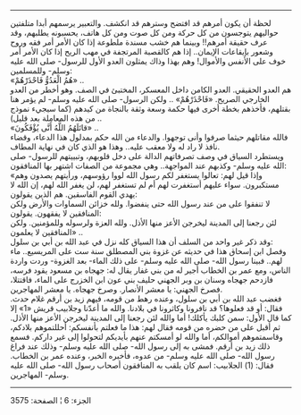 ------------------------------------------------------------------------

لحظة أن يكون أمرهم قد افتضح وسترهم قد انكشف. والتعبير يرسمهم أبدا
متلفتين حواليهم يتوجسون من كل حركة ومن كل صوت ومن كل هاتف، يحسبونه
يطلبهم، وقد عرف حقيقة أمرهم!! وبينما هم خشب مسندة ملطوعة إذا كان الأمر
أمر فقه وروح وشعور بإيقاعات الإيمان.. إذا هم كالقصبة المرتجفة في مهب
الريح إذا كان الأمر أمر خوف على الأنفس والأموال! وهم بهذا وذاك يمثلون
العدو الأول للرسول- صلى الله عليه وسلم- وللمسلمين:  
«هُمُ الْعَدُوُّ فَاحْذَرْهُمْ» ..  
هم العدو الحقيقي. العدو الكامن داخل المعسكر، المختبئ في الصف. وهو أخطر
من العدو الخارجي الصريح. «فَاحْذَرْهُمْ» .. ولكن الرسول- صلى الله عليه وسلم-
لم يؤمر هنا بقتلهم، فأخذهم بخطة أخرى فيها حكمة وسعة وثقة بالنجاة من
كيدهم (كما سيجيء نموذج من هذه المعاملة بعد قليل) ..  
«قاتَلَهُمُ اللَّهُ أَنَّى يُؤْفَكُونَ» ..  
فالله مقاتلهم حيثما صرفوا وأنى توجهوا. والدعاء من الله حكم بمدلول هذا
الدعاء، وقضاء نافذ لا راد له ولا معقب عليه.. وهذا هو الذي كان في نهاية
المطاف.  
ويستطرد السياق في وصف تصرفاتهم الدالة على دخل قلوبهم، وتبييتهم للرسول-
صلى الله عليه وسلم- وكذبهم عند المواجهة.. وهي مجموعة من الصفات اشتهر بها
المنافقون:  
«وإذا قيل لهم: تعالوا يستغفر لكم رسول الله لووا رؤوسهم، ورأيتهم يصدون
وهم مستكبرون. سواء عليهم أستغفرت لهم أم لم تستغفر لهم، لن يغفر الله لهم،
إن الله لا يهدي القوم الفاسقين. هم الذين يقولون:  
لا تنفقوا على من عند رسول الله حتى ينفضوا. ولله خزائن السماوات والأرض
ولكن المنافقين لا يفقهون. يقولون:  
لئن رجعنا إلى المدينة ليخرجن الأعز منها الأذل. ولله العزة ولرسوله
وللمؤمنين. ولكن المنافقين لا يعلمون» ..  
وقد ذكر غير واحد من السلف أن هذا السياق كله نزل في عبد الله بن أبي بن
سلول:  
وفصل ابن إسحاق هذا في حديثه عن غزوة بني المصطلق سنة ست على المريسيع..
ماء لهم.. فبينا رسول الله- صلى الله عليه وسلم- على ذلك الماء- بعد
الغزوة- وردت واردة الناس، ومع عمر بن الخطاب أجير له من بني غفار يقال له:
جهجاه بن مسعود يقود فرسه، فازدحم جهجاه وسنان بن وبر الجهني حليف بني عون
ابن الخزرج على الماء، فاقتتلا، فصرخ الجهني: يا معشر الأنصار. وصرخ جهجاه.
يا معشر المهاجرين.  
فغضب عبد الله بن أبي بن سلول، وعنده رهط من قومه، فيهم زيد بن أرقم غلام
حدث. فقال: أو قد فعلوها؟ قد نافرونا وكاثرونا في بلادنا. والله ما أعدّنا
وجلابيب قريش «1» إلا كما قال الأول: سمن كلبك يأكلك! أما والله لئن رجعنا
إلى المدينة ليخرجن الأعز منها الأذل. ثم أقبل على من حضره من قومه فقال
لهم: هذا ما فعلتم بأنفسكم: أحللتموهم بلادكم، وقاسمتموهم أموالكم، أما
والله لو أمسكتم عنهم بأيديكم لتحولوا إلى غير داركم. فسمع ذلك زيد بن
أرقم. فمشى به إلى رسول الله- صلى الله عليه وسلم- وذلك عند فراغ رسول
الله- صلى الله عليه وسلم- من عدوه، فأخبره الخبر، وعنده عمر بن الخطاب.
فقال: (1) الجلابيب: اسم كان يلقب به المنافقون أصحاب رسول الله- صلى الله
عليه وسلم- المهاجرين.

------------------------------------------------------------------------

الجزء: 6 ¦ الصفحة: 3575

